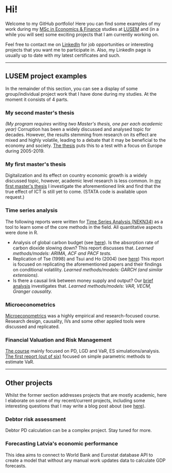 # Hi!

Welcome to my GitHub portfolio! Here you can find some examples of my work during my [MSc in Economics & Finance](https://lusem.lu.se/study/masters/programmes/economics/overview) studies at [LUSEM](https://www.lusem.lu.se/) and (in a while you will see) some exciting projects that I am currently working on.

Feel free to contact me on [LinkedIn](https://www.linkedin.com/in/oskarsniksmalnieks/) for job opportunities or interesting projects that you want me to participate in. Also, my LinkedIn page is usually up to date with my latest certificates and such.

 ---
 
## LUSEM project examples
In the remainder of this section, you can see a display of some group/individual project work that I have done during my studies. At the moment it consists of 4 parts.
 
### My second master's thesis
 
_(My program requires writing two Master's thesis, one per each academic year)_ Corruption has been a widely discussed and analysed topic for decades. However, the results stemming from research on its effect are mixed and highly volatile, leading to a debate that it may be beneficial to the economy and society. [The thesis](https://lup.lub.lu.se/student-papers/search/publication/9054024) puts this to a test with a focus on Europe during 2005-2019.
 
### My first master's thesis

Digitalization and its effect on country economic growth is a widely discussed topic, however, academic level research is less common. In [my first master's thesis](https://lup.lub.lu.se/student-papers/search/publication/9026750) I investigate the aforementioned link and find that the true effect of ICT is still yet to come. (STATA code is available upon request.)

### Time series analysis

The following reports were written for [Time Series Analysis (NEKN34)](https://www.lunduniversity.lu.se/lubas/i-uoh-lu-NEKN34) as a tool to learn some of the core methods in the field. All quantitative aspects were done in R.

- Analysis of global carbon budget (see [here](https://drive.google.com/file/d/1xCMaEqdBvy_JfNY_qvkx63szHQ74-T1Y/view?usp=sharing)). Is the absorption rate of carbon dioxide slowing down? This report discusses that. _Learned methods/models: ARIMA, ACF and PACF tests._
- Replication of Tse (1998) and Tsui and Ho (2004) (see [here](https://drive.google.com/file/d/1IEH1nK8cX9eEfR-TSr7d-BWtvsFt705q/view?usp=sharing)) This report is focused on replicating the aforementioned papers and their findings on conditional volatility. _Learned methods/models: GARCH (and similar extensions)._
- Is there a causal link between money supply and output? Our [brief analysis](https://drive.google.com/file/d/1nytTmRfPhAbkPnIHvwwCgFJpwxKWufvX/view?usp=sharing) investigates that. _Learned methods/models: VAR, VECM, Granger causality._

### Microeconometrics

[Microeconometrics](https://www.lunduniversity.lu.se/lubas/i-uoh-lu-NEKN33) was a highly empirical and research-focused course. Research design, causality, IVs and some other applied tools were discussed and replicated.

### Financial Valuation and Risk Management

[The course](https://www.lunduniversity.lu.se/lubas/i-uoh-lu-NEKN83) mainly focused on PD, LGD and VaR, ES simulations/analysis. [The first report (out of six)](https://drive.google.com/file/d/1oNo6UT5lt_oIwZ8G-QTQFDdnXSG_W2g8/view?usp=sharing)  focused on simple parametric methods to estimate VaR.

---

## Other projects

Whilst the former section addresses projects that are mostly academic, here I elaborate on some of my recent/current projects, including some interesting questions that I may write a blog post about (see [here](https://www.oskarsniks.blogspot.com)).

### Debtor risk assessment

Debtor PD calculation can be a complex project. Stay tuned for more.

### Forecasting Latvia's economic performance

This idea aims to connect to World Bank and Eurostat database API to create a model that without any manual work updates data to calculate GDP forecasts.
